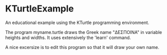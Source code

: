 # KTurtleExample
An educational example using the KTurtle programming environment.

The program myname.turtle draws the Greek name "ΔΕΣΠΟΙΝΑ" in variable heights and widths.
It uses extensively the 'learn' command.

A nice excersize is to edit this program so that it will draw your own name.
